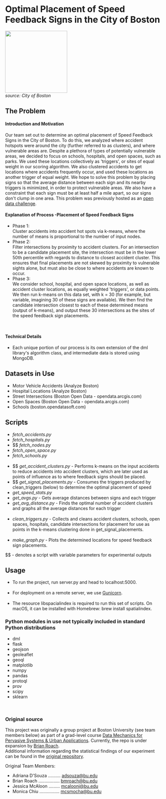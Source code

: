 # Optimal Placement of Speed Feedback Signs in the City of Boston
<img src='https://www.boston.gov/sites/default/files/speed-limit-3.jpg' height='200' width='auto'><br>
*source: City of Boston*


## The Problem
#### Introduction and Motivation
Our team set out to determine an optimal placement of Speed Feedback Signs in the City of Boston. To do this, we analyzed where accident hotspots were around the city (further referred to as clusters), and where vulnerable areas are. Despite a plethora of types of potentially vulnerable areas, we decided to focus on schools, hospitals, and open spaces, such as parks. We used these locations collectively as 'triggers', or sites of equal weight in our scoring algorithm. We also clustered accidents to get locations where accidents frequently occur, and used these locations as another trigger of equal weight. We hope to solve this problem by placing signs so that the average distance between each sign and its nearby triggers is minimized, in order to protect vulnerable areas. We also have a constraint that each sign must be at least half a mile apart, so our signs don't clump in one area. This problem was previously hosted as an [open data challenge](https://www.boston.gov/calendar/vision-zero-data-challenge-final-presentations). 
#### Explanation of Process -Placement of Speed Feedback Signs
* Phase 1:<br>
Cluster accidents into accident hot spots via k-means, where the number of means is proportional to the number of input nodes. <br>
* Phase 2: <br>
Filter intersections by proximity to accident clusters. For an intersection to be a candidate placement site, the intersection must be in the lower 50th percentile with regards to distance to closest accident cluster. This ensures that final placements are not skewed by proximity to vulnerable sights alone, but must also be close to where accidents are known to occur. 
* Phase 3:<br>
We consider school, hospital, and open space locations, as well as accident cluster locations, as equally weighted 'triggers', or data points. We then run k-means on this data set, with k = 30 (for example, but variable, imagining 30 of these signs are available). We then find the candidate intersection closest to each of these determined means (output of k-means), and output these 30 intersections as the sites of the speed feedback sign placements.
<br>



#### Technical Details
* Each unique portion of our process is its own extension of the dml library's algorithm class, and intermediate data is stored using MongoDB.


## Datasets in Use
* Motor Vehicle Accidents (Analyze Boston)
* Hospital Locations (Analyze Boston)
* Street Intersections (Boston Open Data - opendata.arcgis.com)
* Open Spaces (Boston Open Data - opendata.arcgis.com)
* Schools (boston.opendatasoft.com)

## Scripts
* *fetch_accidents.py* 
* *fetch_hospitals.py*
* $$ *fetch_nodes.py*
* *fetch_open_space.py*
* *fetch_schools.py*
<br><br>
* $$ *get_accident_clusters.py* - Performs k-means on the input accidents to reduce accidents into accident clusters, which are later used as points of influence as to where feedback signs should be placed.
* $$ *get_signal_placements.py* - Consumes the triggers produced by clean_triggers (below) to determine the optimal placement of speed 
* *get_speed_stats.py*
* *get_avgs.py* - Gets average distances between signs and each trigger
* *get_avg_distance.py* - Finds the optimal number of accident clusters and graphs all the average distances for each trigger
<br><br>
* *clean_triggers.py* - Collects and cleans accident clusters, schools, open spaces, hospitals, candidate intersections for placement for use as points in the k-means clustering done in get_signal_placements.
<br><br>
* *make_graph.py* - Plots the determined locations for speed feedback sign placements.

$$ - denotes a script with variable parameters for experimental outputs
## Usage
* To run the project, run server.py and head to localhost:5000.
<br/><br/>
* For deployment on a remote server, we use [Gunicorn](http://gunicorn.org).
<br/><br/>
* The resource libspacialindex is required to run this set of scripts. On macOS, it can be installed with Homebrew: brew install spatialindex. 

### Python modules in use not typically included in standard Python distributions 
* dml
* flask
* geojson
* geoleaflet
* geoql
* matplotlib
* numpy
* pandas
* protoql
* prov
* scipy
* sklearn 
<br>

### Original source
This project was originally a group project at Boston University (see team members below) as part of a grad-level course [Data Mechanics for Pervasive Systems & Urban Applications](http://datamechanics.org). Currently, the repo is under expansion by [Brian Roach](https://github.com/bmroach).<br/>
Additional information regarding the statistical findings of our experiment can be found in the [original repository](https://github.com/Data-Mechanics/course-2017-fal-proj/tree/master/adsouza_bmroach_mcaloonj_mcsmocha).

Original Team Members:
* Adriana D'Souza .......... adsouza@bu.edu
* Brian Roach ................. bmroach@bu.edu
* Jessica McAloon ......... mcaloonj@bu.edu
* Monica Chiu ................ mcsmocha@bu.edu


